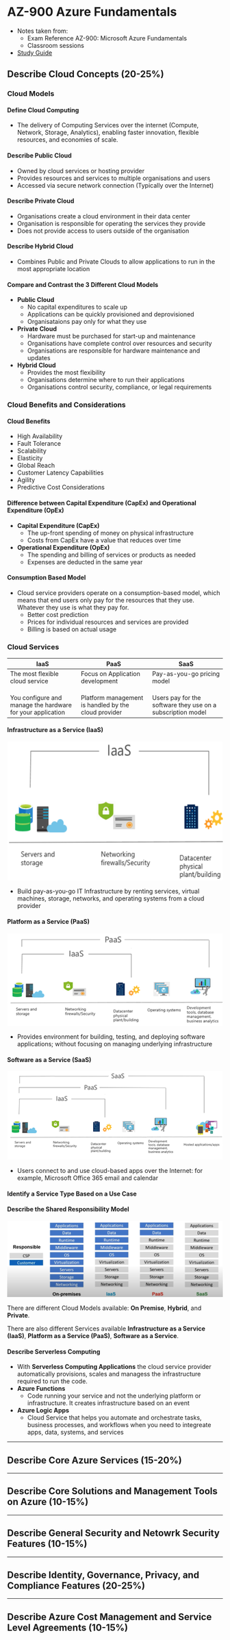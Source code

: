 # AZ-900 Azure Fundamentals

* Notes taken from:
  * Exam Reference AZ-900: Microsoft Azure Fundamentals
  * Classroom sessions
* [Study Guide](https://query.prod.cms.rt.microsoft.com/cms/api/am/binary/RE3WzVA)

## Describe Cloud Concepts (20-25%)

### Cloud Models

#### Define Cloud Computing

* The delivery of Computing Services over the internet (Compute, Network, Storage, Analytics), enabling faster innovation, flexible resources, and economies of scale.

#### Describe Public Cloud

* Owned by cloud services or hosting provider
* Provides resources and services to multiple organisations and users
* Accessed via secure network connection (Typically over the Internet)

#### Describe Private Cloud

* Organisations create a cloud environment in their data center
* Organisation is responsible for operating the services they provide
* Does not provide access to users outside of the organisation

#### Describe Hybrid Cloud

* Combines Public and Private Clouds to allow applications to run in the most appropriate location

#### Compare and Contrast the 3 Different Cloud Models

* **Public Cloud**
  * No capital expenditures to scale up
  * Applications can be quickly provisioned and deprovisioned
  * Organisataions pay only for what they use
* **Private Cloud**
  * Hardware must be purchased for start-up and maintenance
  * Organisations have complete control over resources and security
  * Organisations are responsible for hardware maintenance and updates
* **Hybrid Cloud**
  * Provides the most flexibility
  * Organisations determine where to run their applications 
  * Organisations control security, compliance, or legal requirements

### Cloud Benefits and Considerations

#### Cloud Benefits

* High Availability
* Fault Tolerance
* Scalability
* Elasticity
* Global Reach 
* Customer Latency Capabilities
* Agility
* Predictive Cost Considerations

#### Difference between Capital Expenditure (CapEx) and Operational Expenditure (OpEx)

* **Capital Expenditure (CapEx)**
  * The up-front spending of money on physical infrastructure
  * Costs from CapEx have a value that reduces over time
* **Operational Expenditure (OpEx)**
  * The spending and billing of services or products as needed
  * Expenses are deducted in the same year

#### Consumption Based Model

* Cloud service providers operate on a consumption-based model, which means that end users only pay for the resources that they use. Whatever they use is what they pay for.
  * Better cost prediction
  * Prices for individual resources and services are provided
  * Billing is based on actual usage

### Cloud Services

| IaaS | PaaS | SaaS |
|------|------|------|
| The most flexible cloud service<br/><br/> | Focus on Application development<br/><br/> | Pay-as-you-go pricing model<br/><br/> |
| You configure and manage the hardware for your application | Platform management is handled by the cloud provider | Users pay for the software they use on a subscription model |


#### Infrastructure as a Service (IaaS)

![image](img/IaaS.png)<br/>
* Build pay-as-you-go IT Infrastructure by renting services, virtual machines, storage, networks, and operating systems from a cloud provider

#### Platform as a Service (PaaS)

![image](img/PaaS.png)<br/>
* Provides environment for building, testing, and deploying software applications; without focusing on managing underlying infrastructure

#### Software as a Service (SaaS)

![image](img/SaaS.png)<br/>
* Users connect to and use cloud-based apps over the Internet: for example, Microsoft Office 365 email and calendar

#### Identify a Service Type Based on a Use Case

#### Describe the Shared Responsibility Model

![](img/shared_responsibility_model.PNG)

There are different Cloud Models available: **On Premise**, **Hybrid**, and **Private**. <br />

There are also different Services available **Infrastructure as a Service (IaaS)**, **Platform as a Service (PaaS)**, **Software as a Service**.

#### Describe Serverless Computing

* With **Serverless Computing Applications** the cloud service provider automatically provisions, scales and managess the infrastructure required to run the code. 
* **Azure Functions**
  * Code running your service and not the underlying platform or infrastructure. It creates infrastructure based on an event
* **Azure Logic Apps**
  * Cloud Service that helps you automate and orchestrate tasks, business processes, and workflows when you need to integreate apps, data, systems, and services

---

## Describe Core Azure Services (15-20%)

---

## Describe Core Solutions and Management Tools on Azure (10-15%)

---

## Describe General Security and Netowrk Security Features (10-15%)

---

## Describe Identity, Governance, Privacy, and Compliance Features (20-25%)

---

## Describe Azure Cost Management and Service Level Agreements (10-15%)